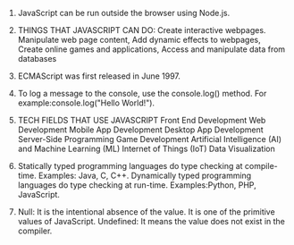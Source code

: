 1. JavaScript can be run outside the browser using Node.js.

2. THINGS THAT JAVASCRIPT CAN DO: Create interactive webpages. Manipulate web page content, Add dynamic effects to webpages, Create online games and applications, Access and manipulate data from databases

3. ECMAScript was first released in June 1997.

4. To log a message to the console, use the console.log() method. For example:console.log("Hello World!").

5. TECH FIELDS THAT USE JAVASCRIPT Front End Development Web Development Mobile App Development Desktop App Development Server-Side Programming Game Development Artificial Intelligence (AI) and Machine Learning (ML) Internet of Things (IoT) Data Visualization

6. Statically typed programming languages do type checking at compile-time. Examples: Java, C, C++. Dynamically typed programming languages do type checking at run-time. Examples:Python, PHP, JavaScript.

7. Null: It is the intentional absence of the value. It is one of the primitive values of JavaScript. Undefined: It means the value does not exist in the compiler.
